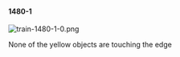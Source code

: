#### 1480-1
![train-1480-1-0.png](https://github.com/lil-lab/nlvr/raw/master/nlvr/train/images/67/train-1480-1-0.png "train-1480-1-0.png")

None of the yellow objects are touching the edge